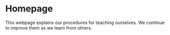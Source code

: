# Homepage

This webpage explains our procedures for teaching ourselves. We continue to improve them as we learn from others.  

